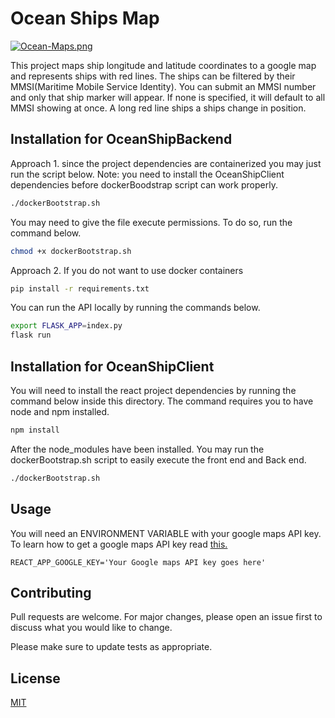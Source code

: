 # Ocean Ships Map
[![Ocean-Maps.png](https://i.postimg.cc/GhqZ1W0Y/Ocean-Maps.png)](https://postimg.cc/6y4Hr1p5)

This project maps ship longitude and latitude coordinates to a google map and represents ships with red lines. The ships can be filtered by their MMSI(Maritime Mobile Service Identity). You can submit an MMSI number and only that ship marker will appear. If none is specified, it will default to all MMSI showing at once. A long red line ships a ships change in position.

## Installation for OceanShipBackend
Approach 1.
since the project dependencies are containerized you may just run the script below. Note: you need to install the OceanShipClient dependencies before dockerBoodstrap script can work properly.

```bash
./dockerBootstrap.sh
```
You may need to give the file execute permissions. To do so, run the command below.
```bash
chmod +x dockerBootstrap.sh

```
Approach 2.
If you do not want to use docker containers
```bash
pip install -r requirements.txt
```
You can run the API locally by running the commands below.
```bash
export FLASK_APP=index.py
flask run

```

## Installation for OceanShipClient
You will need to install the react project dependencies by running the command below inside this directory. The command requires you to have node and npm installed.

```bash
npm install
```
After the node_modules have been installed. You may run the dockerBootstrap.sh script to easily execute the front end and Back end.
```bash
./dockerBootstrap.sh
```

## Usage
You will need an ENVIRONMENT VARIABLE with your google maps API key. To learn how to get a google maps API key read 
[this.](https://developers.google.com/maps/documentation/javascript/get-api-key)
```.env
REACT_APP_GOOGLE_KEY='Your Google maps API key goes here'
```

## Contributing
Pull requests are welcome. For major changes, please open an issue first to discuss what you would like to change.

Please make sure to update tests as appropriate.

## License
[MIT](https://choosealicense.com/licenses/mit/)